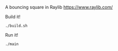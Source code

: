 A bouncing square in Raylib
https://www.raylib.com/

Build it!
```
./build.sh
```

Run it!
```
./main
```
